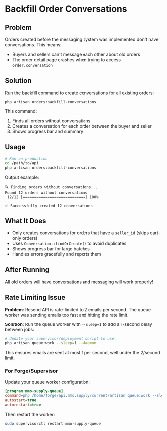 # Backfill Order Conversations

## Problem

Orders created before the messaging system was implemented don't have conversations. This means:
- Buyers and sellers can't message each other about old orders
- The order detail page crashes when trying to access `order.conversation`

## Solution

Run the backfill command to create conversations for all existing orders:

```bash
php artisan orders:backfill-conversations
```

This command:
1. Finds all orders without conversations
2. Creates a conversation for each order between the buyer and seller
3. Shows progress bar and summary

## Usage

```bash
# Run on production
cd /path/to/api
php artisan orders:backfill-conversations
```

Output example:
```
🔍 Finding orders without conversations...
Found 12 orders without conversations
 12/12 [============================] 100%

✅ Successfully created 12 conversations
```

## What It Does

- Only creates conversations for orders that have a `seller_id` (skips cart-only orders)
- Uses `Conversation::findOrCreate()` to avoid duplicates
- Shows progress bar for large batches
- Handles errors gracefully and reports them

## After Running

All old orders will have conversations and messaging will work properly!

## Rate Limiting Issue

**Problem**: Resend API is rate-limited to 2 emails per second. The queue worker was sending emails too fast and hitting the rate limit.

**Solution**: Run the queue worker with `--sleep=1` to add a 1-second delay between jobs:

```bash
# Update your supervisor/deployment script to use:
php artisan queue:work --sleep=1 --daemon
```

This ensures emails are sent at most 1 per second, well under the 2/second limit.

### For Forge/Supervisor

Update your queue worker configuration:
```ini
[program:mmo-supply-queue]
command=php /home/forge/api.mmo.supply/current/artisan queue:work --sleep=1 --daemon
autostart=true
autorestart=true
```

Then restart the worker:
```bash
sudo supervisorctl restart mmo-supply-queue
```
